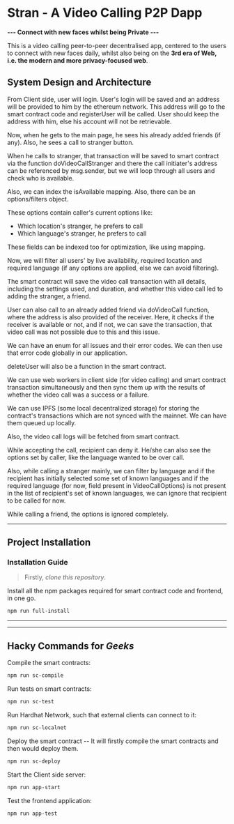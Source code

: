 # Stran - A Video Calling P2P Dapp

**--- Connect with new faces whilst being Private ---**

This is a video calling peer-to-peer decentralised app, centered to the users to connect with new faces daily, whilst also being on the **3rd era of Web, i.e. the modern and more privacy-focused web**.

## System Design and Architecture

From Client side, user will login. User's login will be saved and an address will be provided to him by the ethereum network. This address will go to the smart contract code and registerUser will be called. User should keep the address with him, else his account will not be retrievable.

Now, when he gets to the main page, he sees his already added friends (if any). 
Also, he sees a call to stranger button. 

When he calls to stranger, that transaction will be saved to smart contract via the function doVideoCallStranger and there the call initiater's address can be referenced by msg.sender, but we will loop through all users and check who is available.

Also, we can index the isAvailable mapping.
Also, there can be an options/filters object.

These options contain caller's current options like:
* Which location's stranger, he prefers to call
* Which language's stranger, he prefers to call

These fields can be indexed too for optimization, like using mapping.

Now, we will filter all users' by live availability, required location and required language (if any options are applied, else we can avoid filtering).

The smart contract will save the video call transaction with all details, including the settings used, and duration, and whether this video call led to adding the stranger, a friend.

User can also call to an already added friend via doVideoCall function, where the address is also provided of the receiver. Here, it checks if the receiver is available or not, and if not, we can save the transaction, that video call was not possible due to this and this issue.

We can have an enum for all issues and their error codes. We can then use that error code globally in our application. 

deleteUser will also be a function in the smart contract.

We can use web workers in client side (for video calling) and smart contract transaction simultaneously and then sync them up with the results of whether the video call was a success or a failure.

We can use IPFS (some local decentralized storage) for storing the contract's transactions which are not synced with the mainnet. We can have them queued up locally.

Also, the video call logs will be fetched from smart contract. 

While accepting the call, recipient can deny it. He/she can also see the options set by caller, like the language wanted to be over call. 

Also, while calling a stranger mainly, we can filter by language and if the recipient has initially selected some set of known languages and if the required language (for now, field present in VideoCallOptions) is not present in the list of recipient's set of known languages, we can ignore that recipient to be called for now.

While calling a friend, the options is ignored completely.

---

## Project Installation

### Installation Guide

> Firstly, *clone this repository*.

Install all the npm packages required for smart contract code and frontend, in one go.

```bash
npm run full-install
```

---
---

## Hacky Commands for *Geeks*

Compile the smart contracts:

```bash
npm run sc-compile
```

Run tests on smart contracts:

```bash
npm run sc-test
```

Run Hardhat Network, such that external clients can connect to it:

```bash
npm run sc-localnet
```

Deploy the smart contract -- It will firstly compile the smart contracts and then would deploy them.

```bash
npm run sc-deploy
```

Start the Client side server:

```bash
npm run app-start
```

Test the frontend application:

```bash
npm run app-test
```
